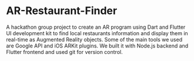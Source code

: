 # AR-Restaurant-Finder
A hackathon group project to create an AR program using Dart and Flutter UI development kit to find local restaurants information and display them in real-time as Augmented Reality objects. Some of the main tools we used are Google API and iOS ARKit plugins. We built it with Node.js backend and Flutter frontend and used git for version control.
